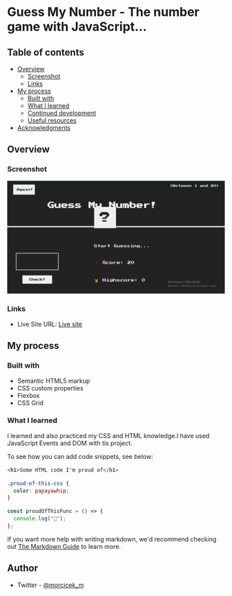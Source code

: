 # Guess My Number - The number game with JavaScript...

## Table of contents

- [Overview](#overview)
  - [Screenshot](#screenshot)
  - [Links](#links)
- [My process](#my-process)
  - [Built with](#built-with)
  - [What I learned](#what-i-learned)
  - [Continued development](#continued-development)
  - [Useful resources](#useful-resources)
- [Acknowledgments](#acknowledgments)

## Overview

### Screenshot

![](./Guess-My-Number(Screenshot).png)

### Links

- Live Site URL: [Live site](https://morcicek.github.io/Guess-My-Number/)

## My process

### Built with

- Semantic HTML5 markup
- CSS custom properties
- Flexbox
- CSS Grid

### What I learned

I learned and also practiced my CSS and HTML knowledge.I have used JavaScript Events and DOM with tis project.

To see how you can add code snippets, see below:

```html
<h1>Some HTML code I'm proud of</h1>
```

```css
.proud-of-this-css {
  color: papayawhip;
}
```

```js
const proudOfThisFunc = () => {
  console.log("🎉");
};
```

If you want more help with writing markdown, we'd recommend checking out [The Markdown Guide](https://www.markdownguide.org/) to learn more.



## Author

- Twitter - [@morcicek_m](https://twitter.com/home?lang=en)
